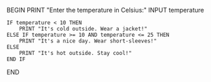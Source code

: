 BEGIN
    PRINT "Enter the temperature in Celsius:"
    INPUT temperature
    
    IF temperature < 10 THEN
        PRINT "It's cold outside. Wear a jacket!"
    ELSE IF temperature >= 10 AND temperature <= 25 THEN
        PRINT "It's a nice day. Wear short-sleeves!"
    ELSE
        PRINT "It's hot outside. Stay cool!"
    END IF
END